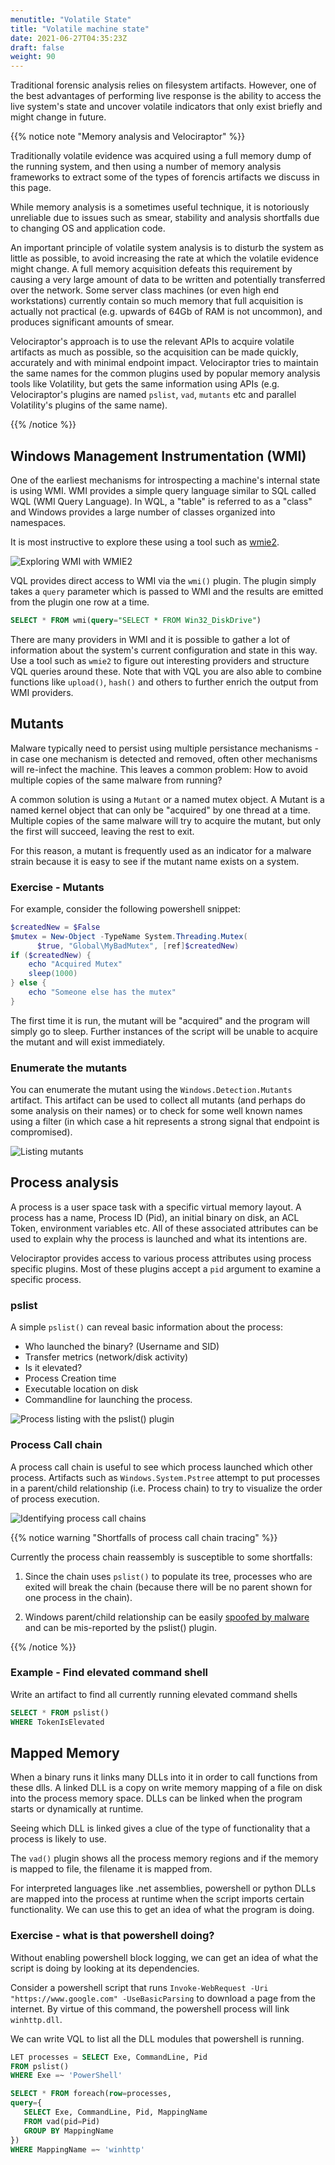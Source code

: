 ```yaml
---
menutitle: "Volatile State"
title: "Volatile machine state"
date: 2021-06-27T04:35:23Z
draft: false
weight: 90
---
```


Traditional forensic analysis relies on filesystem artifacts. However,
one of the best advantages of performing live response is the ability
to access the live system's state and uncover volatile indicators that
only exist briefly and might change in future.

{{% notice note "Memory analysis and Velociraptor" %}}

Traditionally volatile evidence was acquired using a full memory dump
of the running system, and then using a number of memory analysis
frameworks to extract some of the types of forencis artifacts we
discuss in this page.

While memory analysis is a sometimes useful technique, it is
notoriously unreliable due to issues such as smear, stability and
analysis shortfalls due to changing OS and application code.

An important principle of volatile system analysis is to disturb the
system as little as possible, to avoid increasing the rate at which
the volatile evidence might change. A full memory acquisition defeats
this requirement by causing a very large amount of data to be written
and potentially transferred over the network. Some server class
machines (or even high end workstations) currently contain so much
memory that full acquisition is actually not practical (e.g. upwards
of 64Gb of RAM is not uncommon), and produces significant amounts of
smear.

Velociraptor's approach is to use the relevant APIs to acquire
volatile artifacts as much as possible, so the acquisition can be made
quickly, accurately and with minimal endpoint impact. Velociraptor
tries to maintain the same names for the common plugins used by
popular memory analysis tools like Volatility, but gets the same
information using APIs (e.g. Velociraptor's plugins are named
`pslist`, `vad`, `mutants` etc and parallel Volatility's plugins of
the same name).

{{% /notice %}}

## Windows Management Instrumentation (WMI)

One of the earliest mechanisms for introspecting a machine's internal
state is using WMI. WMI provides a simple query language similar to
SQL called WQL (WMI Query Language). In WQL, a "table" is referred to
as a "class" and Windows provides a large number of classes organized
into namespaces.

It is most instructive to explore these using a tool such as [wmie2](https://github.com/vinaypamnani/wmie2).

![Exploring WMI with WMIE2](image39.png)

VQL provides direct access to WMI via the `wmi()` plugin. The plugin
simply takes a `query` parameter which is passed to WMI and the
results are emitted from the plugin one row at a time.

```sql
SELECT * FROM wmi(query="SELECT * FROM Win32_DiskDrive")
```

There are many providers in WMI and it is possible to gather a lot of
information about the system's current configuration and state in this
way. Use a tool such as `wmie2` to figure out interesting providers
and structure VQL queries around these. Note that with VQL you are
also able to combine functions like `upload()`, `hash()` and others to
further enrich the output from WMI providers.

## Mutants

Malware typically need to persist using multiple persistance
mechanisms - in case one mechanism is detected and removed, often
other mechanisms will re-infect the machine. This leaves a common
problem: How to avoid multiple copies of the same malware from
running?

A common solution is using a `Mutant` or a named mutex object. A
Mutant is a named kernel object that can only be "acquired" by one
thread at a time. Multiple copies of the same malware will try to
acquire the mutant, but only the first will succeed, leaving the rest
to exit.

For this reason, a mutant is frequently used as an indicator for a
malware strain because it is easy to see if the mutant name exists on
a system.

### Exercise - Mutants

For example, consider the following powershell snippet:

```powershell
$createdNew = $False
$mutex = New-Object -TypeName System.Threading.Mutex(
      $true, "Global\MyBadMutex", [ref]$createdNew)
if ($createdNew) {
    echo "Acquired Mutex"
    sleep(1000)
} else {
    echo "Someone else has the mutex"
}
```

The first time it is run, the mutant will be "acquired" and the
program will simply go to sleep. Further instances of the script will
be unable to acquire the mutant and will exist immediately.

### Enumerate the mutants

You can enumerate the mutant using the `Windows.Detection.Mutants`
artifact. This artifact can be used to collect all mutants (and
perhaps do some analysis on their names) or to check for some well
known names using a filter (in which case a hit represents a strong
signal that endpoint is compromised).

![Listing mutants](image35.png)

## Process analysis

A process is a user space task with a specific virtual memory
layout. A process has a name, Process ID (Pid), an initial binary on
disk, an ACL Token, environment variables etc. All of these associated
attributes can be used to explain why the process is launched and what
its intentions are.

Velociraptor provides access to various process attributes using
process specific plugins. Most of these plugins accept a `pid`
argument to examine a specific process.


### pslist

A simple `pslist()` can reveal basic information about the process:

* Who launched the binary? (Username and SID)
* Transfer metrics (network/disk activity)
* Is it elevated?
* Process Creation time
* Executable location on disk
* Commandline for launching the process.

![Process listing with the pslist() plugin](image38.png)

### Process Call chain

A process call chain is useful to see which process launched which
other process. Artifacts such as `Windows.System.Pstree` attempt to
put processes in a parent/child relationship (i.e. Process chain) to
try to visualize the order of process execution.

![Identifying process call chains](image40.png)


{{% notice warning "Shortfalls of process call chain tracing" %}}

Currently the process chain reassembly is susceptible to some
shortfalls:

1. Since the chain uses `pslist()` to populate its tree, processes who
   are exited will break the chain (because there will be no parent
   shown for one process in the chain).

2. Windows parent/child relationship can be easily [spoofed by
   malware](https://attack.mitre.org/techniques/T1134/004/) and can be
   mis-reported by the pslist() plugin.

{{% /notice %}}

### Example - Find elevated command shell

Write an artifact to find all currently running elevated command shells

```sql
SELECT * FROM pslist()
WHERE TokenIsElevated
```

## Mapped Memory

When a binary runs it links many DLLs into it in order to call
functions from these dlls. A linked DLL is a copy on write memory
mapping of a file on disk into the process memory space. DLLs can be
linked when the program starts or dynamically at runtime.

Seeing which DLL is linked gives a clue of the type of functionality
that a process is likely to use.

The `vad()` plugin shows all the process memory regions and if the
memory is mapped to file, the filename it is mapped from.

For interpreted languages like .net assemblies, powershell or python DLLs are mapped into the process at runtime when the script imports certain functionality. We can use this to get an idea of what the program is doing.

### Exercise - what is that powershell doing?

Without enabling powershell block logging, we can get an idea of what the script is doing by looking at its dependencies.

Consider a powershell script that runs `Invoke-WebRequest -Uri
"https://www.google.com" -UseBasicParsing` to download a page from the
internet. By virtue of this command, the powershell process will link
`winhttp.dll`.

We can write VQL to list all the DLL modules that powershell is running.

```sql
LET processes = SELECT Exe, CommandLine, Pid
FROM pslist()
WHERE Exe =~ 'PowerShell'

SELECT * FROM foreach(row=processes,
query={
   SELECT Exe, CommandLine, Pid, MappingName
   FROM vad(pid=Pid)
   GROUP BY MappingName
})
WHERE MappingName =~ 'winhttp'
```
